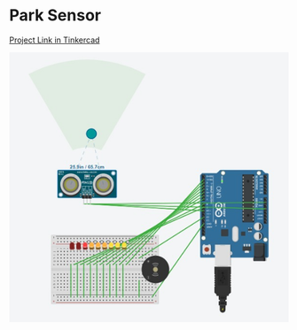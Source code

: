 # Park Sensor

[Project Link in Tinkercad](https://www.tinkercad.com/things/b5nvC4tages)

![Park Sensor](https://github.com/AbdullahBelikirik/Arduino/blob/main/Park_Sensor/Simulation_Photos/Park.png)
